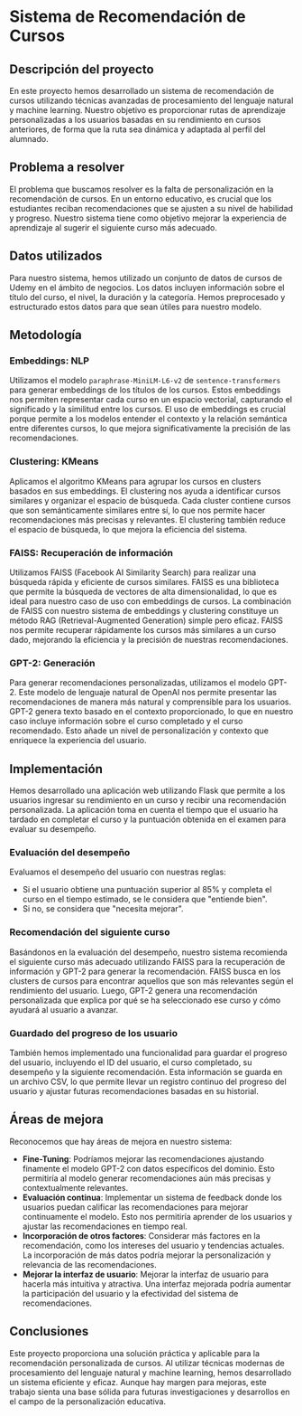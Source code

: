 # Sistema de Recomendación de Cursos

## Descripción del proyecto

En este proyecto hemos desarrollado un sistema de recomendación de cursos utilizando técnicas avanzadas de procesamiento del lenguaje natural y machine learning. Nuestro objetivo es proporcionar rutas de aprendizaje  personalizadas a los usuarios basadas en su rendimiento en cursos anteriores, de forma que la ruta sea dinámica y adaptada al perfil del alumnado.

## Problema a resolver

El problema que buscamos resolver es la falta de personalización en la recomendación de cursos. En un entorno educativo, es crucial que los estudiantes reciban recomendaciones que se ajusten a su nivel de habilidad y progreso. Nuestro sistema tiene como objetivo mejorar la experiencia de aprendizaje al sugerir el siguiente curso más adecuado.

## Datos utilizados

Para nuestro sistema, hemos utilizado un conjunto de datos de cursos de Udemy en el ámbito de negocios. Los datos incluyen información sobre el título del curso, el nivel, la duración y la categoría. Hemos preprocesado y estructurado estos datos para que sean útiles para nuestro modelo.

## Metodología

### Embeddings: NLP

Utilizamos el modelo `paraphrase-MiniLM-L6-v2` de `sentence-transformers` para generar embeddings de los títulos de los cursos. Estos embeddings nos permiten representar cada curso en un espacio vectorial, capturando el significado y la similitud entre los cursos. El uso de embeddings es crucial porque permite a los modelos entender el contexto y la relación semántica entre diferentes cursos, lo que mejora significativamente la precisión de las recomendaciones.

### Clustering: KMeans

Aplicamos el algoritmo KMeans para agrupar los cursos en clusters basados en sus embeddings. El clustering nos ayuda a identificar cursos similares y organizar el espacio de búsqueda. Cada cluster contiene cursos que son semánticamente similares entre sí, lo que nos permite hacer recomendaciones más precisas y relevantes. El clustering también reduce el espacio de búsqueda, lo que mejora la eficiencia del sistema.

### FAISS: Recuperación de información

Utilizamos FAISS (Facebook AI Similarity Search) para realizar una búsqueda rápida y eficiente de cursos similares. FAISS es una biblioteca que permite la búsqueda de vectores de alta dimensionalidad, lo que es ideal para nuestro caso de uso con embeddings de cursos. La combinación de FAISS con nuestro sistema de embeddings y clustering constituye un método RAG (Retrieval-Augmented Generation) simple pero eficaz. FAISS nos permite recuperar rápidamente los cursos más similares a un curso dado, mejorando la eficiencia y la precisión de nuestras recomendaciones.

### GPT-2: Generación

Para generar recomendaciones personalizadas, utilizamos el modelo GPT-2. Este modelo de lenguaje natural de OpenAI nos permite presentar las recomendaciones de manera más natural y comprensible para los usuarios. GPT-2 genera texto basado en el contexto proporcionado, lo que en nuestro caso incluye información sobre el curso completado y el curso recomendado. Esto añade un nivel de personalización y contexto que enriquece la experiencia del usuario.

## Implementación

Hemos desarrollado una aplicación web utilizando Flask que permite a los usuarios ingresar su rendimiento en un curso y recibir una recomendación personalizada. La aplicación toma en cuenta el tiempo que el usuario ha tardado en completar el curso y la puntuación obtenida en el examen para evaluar su desempeño.

### Evaluación del desempeño

Evaluamos el desempeño del usuario con nuestras reglas:
- Si el usuario obtiene una puntuación superior al 85% y completa el curso en el tiempo estimado, se le considera que "entiende bien".
- Si no, se considera que "necesita mejorar".

### Recomendación del siguiente curso

Basándonos en la evaluación del desempeño, nuestro sistema recomienda el siguiente curso más adecuado utilizando FAISS para la recuperación de información y GPT-2 para generar la recomendación. FAISS busca en los clusters de cursos para encontrar aquellos que son más relevantes según el rendimiento del usuario. Luego, GPT-2 genera una recomendación personalizada que explica por qué se ha seleccionado ese curso y cómo ayudará al usuario a avanzar.

### Guardado del progreso de los usuario

También hemos implementado una funcionalidad para guardar el progreso del usuario, incluyendo el ID del usuario, el curso completado, su desempeño y la siguiente recomendación. Esta información se guarda en un archivo CSV, lo que permite llevar un registro continuo del progreso del usuario y ajustar futuras recomendaciones basadas en su historial.

## Áreas de mejora

Reconocemos que hay áreas de mejora en nuestro sistema:
- **Fine-Tuning**: Podríamos mejorar las recomendaciones ajustando finamente el modelo GPT-2 con datos específicos del dominio. Esto permitiría al modelo generar recomendaciones aún más precisas y contextualmente relevantes.
- **Evaluación continua**: Implementar un sistema de feedback donde los usuarios puedan calificar las recomendaciones para mejorar continuamente el modelo. Esto nos permitiría aprender de los usuarios y ajustar las recomendaciones en tiempo real.
- **Incorporación de otros factores**: Considerar más factores en la recomendación, como los intereses del usuario y tendencias actuales. La incorporación de más datos podría mejorar la personalización y relevancia de las recomendaciones.
- **Mejorar la interfaz de usuario**: Mejorar la interfaz de usuario para hacerla más intuitiva y atractiva. Una interfaz mejorada podría aumentar la participación del usuario y la efectividad del sistema de recomendaciones.

## Conclusiones

Este proyecto proporciona una solución práctica y aplicable para la recomendación personalizada de cursos. Al utilizar técnicas modernas de procesamiento del lenguaje natural y machine learning, hemos desarrollado un sistema eficiente y eficaz. Aunque hay margen para mejoras, este trabajo sienta una base sólida para futuras investigaciones y desarrollos en el campo de la personalización educativa.
